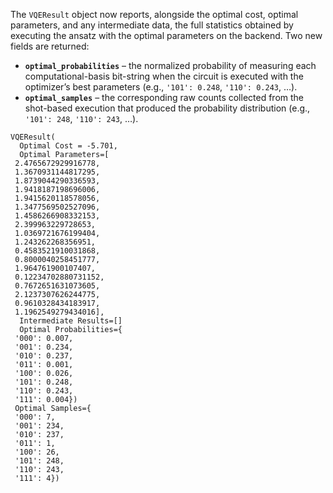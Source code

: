 The `VQEResult` object now reports, alongside the optimal cost, optimal parameters, and any intermediate data, the full statistics obtained by executing the ansatz with the optimal parameters on the backend. Two new fields are returned:

* **`optimal_probabilities`** – the normalized probability of measuring each computational-basis bit-string when the circuit is executed with the optimizer’s best parameters (e.g., `'101': 0.248`, `'110': 0.243`, …).
* **`optimal_samples`** – the corresponding raw counts collected from the shot-based execution that produced the probability distribution (e.g., `'101': 248`, `'110': 243`, …).

```
VQEResult(
  Optimal Cost = -5.701,
  Optimal Parameters=[
 2.4765672929916778,
 1.3670931144817295,
 1.8739044290336593,
 1.9418187198696006,
 1.9415620118578056,
 1.3477569502527096,
 1.4586266908332153,
 2.399963229728653,
 1.0369721676199404,
 1.243262268356951,
 0.4583521910031868,
 0.8000040258451777,
 1.964761900107407,
 0.12234702880731152,
 0.7672651631073605,
 2.1237307626244775,
 0.9610328434183917,
 1.1962549279434016],
  Intermediate Results=[]
  Optimal Probabilities={
 '000': 0.007,
 '001': 0.234,
 '010': 0.237,
 '011': 0.001,
 '100': 0.026,
 '101': 0.248,
 '110': 0.243,
 '111': 0.004})
 Optimal Samples={
 '000': 7,
 '001': 234,
 '010': 237,
 '011': 1,
 '100': 26,
 '101': 248,
 '110': 243,
 '111': 4})
```